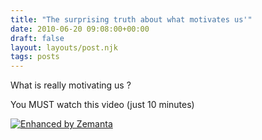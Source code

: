 ```yaml
---
title: "The surprising truth about what motivates us'"
date: 2010-06-20 09:08:00+00:00
draft: false
layout: layouts/post.njk
tags: posts
---
```


What is really motivating us ?








You MUST watch this video (just 10 minutes)










[![Enhanced by Zemanta](http://img.zemanta.com/zemified_a.png?x-id=f554c2f3-6f33-4aee-a587-8255279e7fda)
](http://www.zemanta.com/)
